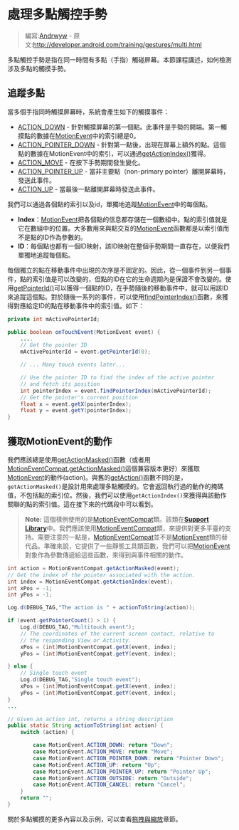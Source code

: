 # 處理多點觸控手勢

> 編寫:[Andrwyw](https://github.com/Andrwyw) - 原文:<http://developer.android.com/training/gestures/multi.html>

多點觸控手勢是指在同一時間有多點（手指）觸碰屏幕。本節課程講述，如何檢測涉及多點的觸摸手勢。

## 追蹤多點

當多個手指同時觸摸屏幕時，系統會產生如下的觸摸事件：

- [ACTION_DOWN](http://developer.android.com/reference/android/view/MotionEvent.html#ACTION_DOWN) - 針對觸摸屏幕的第一個點。此事件是手勢的開端。第一觸摸點的數據在[MotionEvent](http://developer.android.com/reference/android/view/MotionEvent.html)中的索引總是0。
- <a href="http://developer.android.com/reference/android/support/v4/view/MotionEventCompat.html#ACTION_POINTER_DOWN">ACTION\_POINTER\_DOWN</a> - 針對第一點後，出現在屏幕上額外的點。這個點的數據在MotionEvent中的索引，可以通過<a href="(http://developer.android.com/reference/android/support/v4/view/MotionEventCompat.html#getActionIndex(android.view.MotionEvent)">getActionIndex()</a>獲得。
- [ACTION_MOVE](http://developer.android.com/reference/android/view/MotionEvent.html#ACTION_MOVE) - 在按下手勢期間發生變化。
- <a href="http://developer.android.com/reference/android/support/v4/view/MotionEventCompat.html#ACTION_POINTER_UP">ACTION\_POINTER\_UP</a> - 當非主要點（non-primary pointer）離開屏幕時，發送此事件。
- [ACTION_UP](http://developer.android.com/reference/android/view/MotionEvent.html#ACTION_UP) - 當最後一點離開屏幕時發送此事件。

我們可以通過各個點的索引以及id，單獨地追蹤[MotionEvent](http://developer.android.com/reference/android/view/MotionEvent.html)中的每個點。

- **Index**：[MotionEvent](http://developer.android.com/reference/android/view/MotionEvent.html)把各個點的信息都存儲在一個數組中。點的索引值就是它在數組中的位置。大多數用來與點交互的[MotionEvent](http://developer.android.com/reference/android/view/MotionEvent.html)函數都是以索引值而不是點的ID作為參數的。
- **ID**：每個點也都有一個ID映射，該ID映射在整個手勢期間一直存在，以便我們單獨地追蹤每個點。

每個獨立的點在移動事件中出現的次序是不固定的。因此，從一個事件到另一個事件，點的索引值是可以改變的，但點的ID在它的生命週期內是保證不會改變的。使用<a href="http://developer.android.com/reference/android/view/MotionEvent.html#getPointerId(int)">getPointerId()</a>可以獲得一個點的ID，在手勢隨後的移動事件中，就可以用該ID來追蹤這個點。對於隨後一系列的事件，可以使用<a href="http://developer.android.com/reference/android/view/MotionEvent.html#findPointerIndex(int)">findPointerIndex()</a>函數，來獲得對應給定ID的點在移動事件中的索引值。如下：

```java
private int mActivePointerId;

public boolean onTouchEvent(MotionEvent event) {
    ....
    // Get the pointer ID
    mActivePointerId = event.getPointerId(0);

    // ... Many touch events later...

    // Use the pointer ID to find the index of the active pointer
    // and fetch its position
    int pointerIndex = event.findPointerIndex(mActivePointerId);
    // Get the pointer's current position
    float x = event.getX(pointerIndex);
    float y = event.getY(pointerIndex);
}
```

## 獲取MotionEvent的動作

我們應該總是使用<a href="http://developer.android.com/reference/android/view/MotionEvent.html#getActionMasked()">getActionMasked()</a>函數（或者用<a href="http://developer.android.com/reference/android/support/v4/view/MotionEventCompat.html#getActionMasked(android.view.MotionEvent)">MotionEventCompat.getActionMasked()</a>這個兼容版本更好）來獲取[MotionEvent](http://developer.android.com/reference/android/view/MotionEvent.html)的動作(action)。與舊的<a href="http://developer.android.com/reference/android/view/MotionEvent.html#getAction()">getAction()</a>函數不同的是，`getActionMasked()`是設計用來處理多點觸摸的。它會返回執行過的動作的掩碼值，不包括點的索引位。然後，我們可以使用`getActionIndex()`來獲得與該動作關聯的點的索引值。這在接下來的代碼段中可以看到。

> **Note:** 這個樣例使用的是[MotionEventCompat](http://developer.android.com/reference/android/support/v4/view/MotionEventCompat.html)類。該類在[**Support Library**](http://developer.android.com/tools/support-library/index.html)中。我們應該使用[MotionEventCompat](http://developer.android.com/reference/android/support/v4/view/MotionEventCompat.html)類，來提供對更多平臺的支持。需要注意的一點是，[MotionEventCompat](http://developer.android.com/reference/android/support/v4/view/MotionEventCompat.html)並不是[MotionEvent](http://developer.android.com/reference/android/view/MotionEvent.html)類的替代品。準確來說，它提供了一些靜態工具類函數，我們可以把[MotionEvent](http://developer.android.com/reference/android/view/MotionEvent.html)對象作為參數傳遞給這些函數，來得到與事件相關的動作。

```java
int action = MotionEventCompat.getActionMasked(event);
// Get the index of the pointer associated with the action.
int index = MotionEventCompat.getActionIndex(event);
int xPos = -1;
int yPos = -1;

Log.d(DEBUG_TAG,"The action is " + actionToString(action));

if (event.getPointerCount() > 1) {
    Log.d(DEBUG_TAG,"Multitouch event");
    // The coordinates of the current screen contact, relative to
    // the responding View or Activity.
    xPos = (int)MotionEventCompat.getX(event, index);
    yPos = (int)MotionEventCompat.getY(event, index);

} else {
    // Single touch event
    Log.d(DEBUG_TAG,"Single touch event");
    xPos = (int)MotionEventCompat.getX(event, index);
    yPos = (int)MotionEventCompat.getY(event, index);
}
...

// Given an action int, returns a string description
public static String actionToString(int action) {
    switch (action) {

        case MotionEvent.ACTION_DOWN: return "Down";
        case MotionEvent.ACTION_MOVE: return "Move";
        case MotionEvent.ACTION_POINTER_DOWN: return "Pointer Down";
        case MotionEvent.ACTION_UP: return "Up";
        case MotionEvent.ACTION_POINTER_UP: return "Pointer Up";
        case MotionEvent.ACTION_OUTSIDE: return "Outside";
        case MotionEvent.ACTION_CANCEL: return "Cancel";
    }
    return "";
}
```

關於多點觸摸的更多內容以及示例，可以查看[拖拽與縮放](scale.html)章節。
